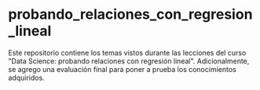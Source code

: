 # probando_relaciones_con_regresion_lineal
Este repositorio contiene los temas vistos durante las lecciones del curso "Data Science: probando relaciones con regresión lineal". Adicionalmente, se agrego una evaluación final para poner a prueba los conocimientos adquiridos.
